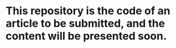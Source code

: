 # This repository is the code of an article to be submitted, and the content will be presented soon.
